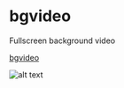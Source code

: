 # bgvideo

Fullscreen background video

[bgvideo](https://zahlukha.github.io/bgvideo/)

![alt text](https://raw.githubusercontent.com/Zahlukha/zahlukha/master/image/Screenshot.jpg)
